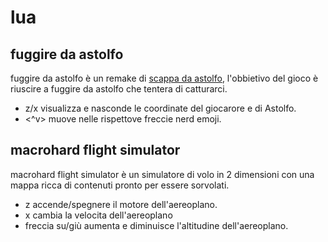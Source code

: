 # lua
## fuggire da astolfo
fuggire da astolfo è un remake di [scappa da astolfo](https://github.com/Radiobull/ProgettiCpp/tree/main/scappaDaAstolfo), l'obbietivo del gioco è riuscire a fuggire da astolfo che tentera di catturarci.
* z/x visualizza e nasconde le coordinate del giocarore e di Astolfo.
* <^v> muove nelle rispettove freccie nerd emoji.

## macrohard flight simulator
macrohard flight simulator è un simulatore di volo in 2 dimensioni con una mappa ricca di contenuti pronto per essere sorvolati.
* z accende/spegnere il motore dell'aereoplano.
* x cambia la velocita dell'aereoplano
* freccia su/giù aumenta e diminuisce l'altitudine dell'aereoplano.